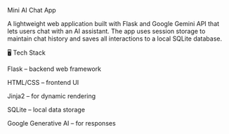 Mini AI Chat App

A lightweight web application built with Flask and Google Gemini API that lets users chat with an AI assistant. The app uses session storage to maintain chat history and saves all interactions to a local SQLite database.

🖥️ Tech Stack

Flask – backend web framework

HTML/CSS – frontend UI

Jinja2 – for dynamic rendering

SQLite – local data storage

Google Generative AI – for responses
